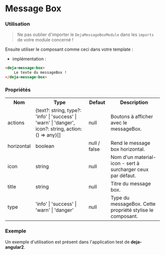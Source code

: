 # Message Box


### Utilisation
> Ne pas oublier d'importer le `DejaMessageBoxModule` dans les `imports` de votre module concerné !

Ensuite utiliser le composant comme ceci dans votre template :

 - implémentation :

```html
<deja-message-box>
    Le texte du messageBox !
</deja-message-box>
```

### Propriétés

<table>
<tr>
    <th>Nom</th>
    <th>Type</th>
    <th>Defaut</th>
    <th>Description</th>
</tr>
<tr>
    <td>actions</td>
    <td>{text?: string, type?: 'info' | 'success' | 'warn' | 'danger', icon?: string, action: () => any}[]</td>
    <td>null</td>
    <td>Boutons à afficher avec le messageBox.</td>
</tr>
<tr>
    <td>horizontal</td>
    <td>boolean</td>
    <td>null / false</td>
    <td>Rend le message box horizontal.</td>
</tr>
<tr>
    <td>icon</td>
    <td>string</td>
    <td>null</td>
    <td>Nom d'un material-icon - sert à surcharger ceux par défaut.</td>
</tr>
<tr>
    <td>title</td>
    <td>string</td>
    <td>null</td>
    <td>Titre du message box.</td>
</tr>
<tr>
    <td>type</td>
    <td>'info' | 'success' | 'warn' | 'danger'</td>
    <td>null</td>
    <td>Type du messageBox. Cette propriété stylise le composant.</td>
</tr>
</table>

### Exemple
Un exemple d'utilisation est présent dans l'application test de **deja-angular2**.